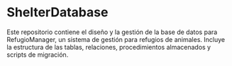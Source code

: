 # ShelterDatabase
Este repositorio contiene el diseño y la gestión de la base de datos para RefugioManager, un sistema de gestión para refugios de animales. Incluye la estructura de las tablas, relaciones, procedimientos almacenados y scripts de migración.
